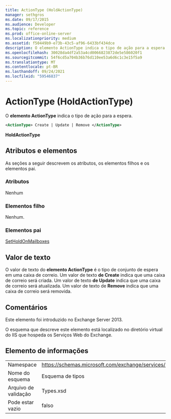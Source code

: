 ```yaml
---
title: ActionType (HoldActionType)
manager: sethgros
ms.date: 09/17/2015
ms.audience: Developer
ms.topic: reference
ms.prod: office-online-server
ms.localizationpriority: medium
ms.assetid: f50449b9-e73b-43c5-af96-6433bf434dce
description: O elemento ActionType indica o tipo de ação para a espera.
ms.openlocfilehash: 30028da4df2a53a4cd0066823872de5e586020f1
ms.sourcegitcommit: 54f6cd5a704b36b76d110ee53a6d6c1c3e15f5a9
ms.translationtype: MT
ms.contentlocale: pt-BR
ms.lasthandoff: 09/24/2021
ms.locfileid: "59546837"
---
```

# <a name="actiontype-holdactiontype"></a>ActionType (HoldActionType)

O **elemento ActionType** indica o tipo de ação para a espera. 
  
```XML
<ActionType> Create | Update | Remove </ActionType>
```

 **HoldActionType**
## <a name="attributes-and-elements"></a>Atributos e elementos

As seções a seguir descrevem os atributos, os elementos filhos e os elementos pai.
  
### <a name="attributes"></a>Atributos

Nenhum
  
### <a name="child-elements"></a>Elementos filho

Nenhum.
  
### <a name="parent-elements"></a>Elementos pai

[SetHoldOnMailboxes](setholdonmailboxes.md)
  
## <a name="text-value"></a>Valor de texto

O valor de texto do **elemento ActionType** é o tipo de conjunto de espera em uma caixa de correio. Um valor de texto **de Create** indica que uma caixa de correio será criada. Um valor de texto **de Update** indica que uma caixa de correio será atualizada. Um valor de texto de **Remove** indica que uma caixa de correio será removida. 
  
## <a name="remarks"></a>Comentários

Este elemento foi introduzido no Exchange Server 2013.
  
O esquema que descreve este elemento está localizado no diretório virtual do IIS que hospeda os Serviços Web do Exchange.
  
## <a name="element-information"></a>Elemento de informações

|||
|:-----|:-----|
|Namespace  <br/> |https://schemas.microsoft.com/exchange/services/2006/types  <br/> |
|Nome do esquema  <br/> |Esquema de tipos  <br/> |
|Arquivo de validação  <br/> |Types.xsd  <br/> |
|Pode estar vazio  <br/> |falso  <br/> |
   

